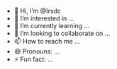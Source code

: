 - 👋 Hi, I’m @Irsdc
- 👀 I’m interested in ...
- 🌱 I’m currently learning ...
- 💞️ I’m looking to collaborate on ...
- 📫 How to reach me ...
- 😄 Pronouns: ...
- ⚡ Fun fact: ...

<!---
Irsdc/Irsdc is a ✨ special ✨ repository because its `README.md` (this file) appears on your GitHub profile.
You can click the Preview link to take a look at your changes.
--->
